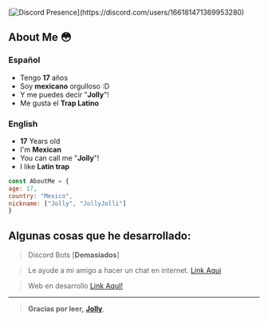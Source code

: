 
[![Discord Presence]([https://lanyard.cnrad.dev/api/166181471369953280](https://lanyard.cnrad.dev/api/166181471369953280?idleMessage=No%20hago%20nada%20ahora%20mismo.&borderRadius=40px))](https://discord.com/users/166181471369953280)

About Me 😳
----
### Español
- Tengo **17** años
-  Soy **mexicano** orgulloso :D
- Y me puedes decir "**Jolly**"!
- Me gusta el **Trap Latino**

### English
- **17** Years old
- I'm **Mexican**
- You can call me "**Jolly**"!
- I like **Latin trap**

```js
const AboutMe = {
age: 17,
country: "Mexico",
nickname: ["Jolly", "JollyJolli"]
}
```

Algunas cosas que he desarrollado:
-
> Discord Bots [**Demasiados**]

> Le ayude a mi amigo a hacer un chat en internet. [Link Aqui](https://jochat.formen.link/)

> Web en desarrollo [Link AquI!](https://www.formen.link/)
 
 ----
> **Gracias por leer,**
 **[Jolly](https://discord.gg/pPbBmGGrxn)**.
